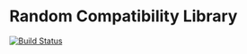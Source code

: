 Random Compatibility Library
=======================================================

[![Build Status](https://travis-ci.org/lasp-lang/rand_compat.svg?branch=master)](https://travis-ci.org/lasp-lang/rand_compat)
